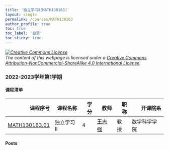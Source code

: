 ```yaml
---
title: '独立学习Ⅱ[MATH130163]'
layout: single
permalink: /courses/MATH130163
author_profile: true
toc: true
toc_label: '目录'
toc_sticky: true
---
```



<div class='notice--warning'>
	<p><i><a rel='license' href='http://creativecommons.org/licenses/by-nc-sa/4.0/'><img alt='Creative Commons License' style='border-width:0' src='https://i.creativecommons.org/l/by-nc-sa/4.0/88x31.png' /></a><br /> The content of this webpage is licensed under a <a rel='license' href='http://creativecommons.org/licenses/by-nc-sa/4.0/'>Creative Commons Attribution-NonCommercial-ShareAlike 4.0 International License</a>.</i></p>
</div>

### 2022-2023学年第1学期


#### 课程清单

<div style='text-align: center;' id='MATH130163_2223F'> <table id='MATH130163_2223F_table'>
  <thead>
    <tr style="text-align: right;">
      <th>课程序号</th>
      <th>课程名称</th>
      <th>学分</th>
      <th>教师</th>
      <th>职称</th>
      <th>开课院系</th>
    </tr>
  </thead>
  <tbody>
    <tr>
      <td><a href='https://fdu-math.github.io/courses/class-id/MATH130163-01'>MATH130163.01</a></td>
      <td>独立学习Ⅱ</td>
      <td>4</td>
      <td><a href='https://fdu-math.github.io/teachers/王志强'>王志强</a></td>
      <td>教授</td>
      <td>数学科学学院</td>
    </tr>
  </tbody>
</table></div>

#### Posts